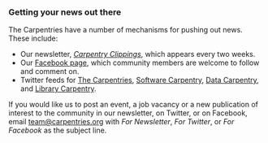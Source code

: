 ### Getting your news out there

The Carpentries have a number of mechanisms for pushing out news. These include:

- Our newsletter, [*Carpentry Clippings*](https://carpentries.org/newsletter/), which appears every two weeks.
- Our [Facebook page](https://www.facebook.com/carpentries), which community members are welcome to follow and comment on.
- Twitter feeds for [The Carpentries](https://twitter.com/thecarpentries), [Software Carpentry](https://twitter.com/swcarpentry), [Data Carpentry](https://twitter.com/datacarpentry), and [Library Carpentry](https://twitter.com/libcarpentry).

If you would like us to post an event, a job vacancy or a new publication of interest to the community in our newsletter, on Twitter, or on Facebook, email [team@carpentries.org](mailto:team@carpentries.org) with *For Newsletter*, *For Twitter*, or *For Facebook* as the subject line.
